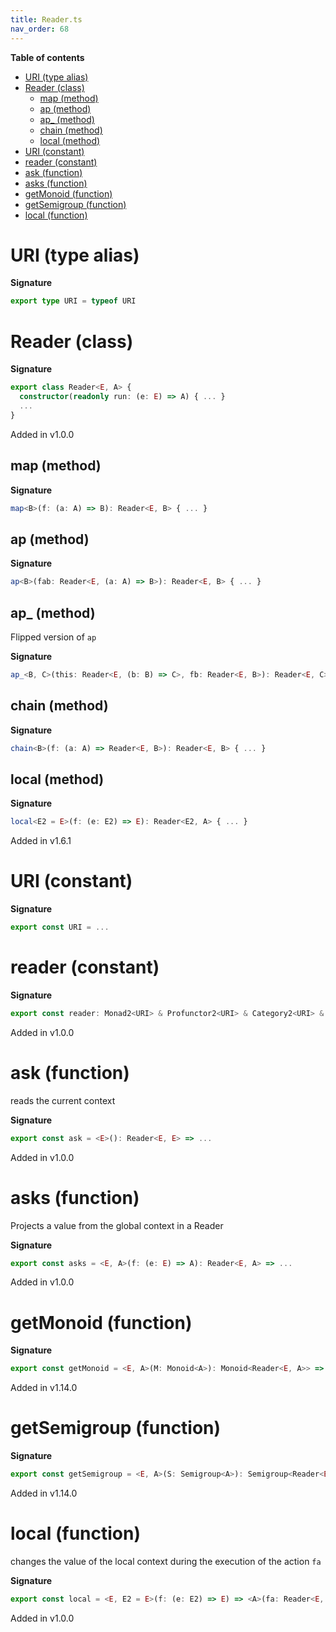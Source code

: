 ```yaml
---
title: Reader.ts
nav_order: 68
---
```


**Table of contents**

- [URI (type alias)](#uri-type-alias)
- [Reader (class)](#reader-class)
  - [map (method)](#map-method)
  - [ap (method)](#ap-method)
  - [ap\_ (method)](#ap_-method)
  - [chain (method)](#chain-method)
  - [local (method)](#local-method)
- [URI (constant)](#uri-constant)
- [reader (constant)](#reader-constant)
- [ask (function)](#ask-function)
- [asks (function)](#asks-function)
- [getMonoid (function)](#getmonoid-function)
- [getSemigroup (function)](#getsemigroup-function)
- [local (function)](#local-function)

# URI (type alias)

**Signature**

```ts
export type URI = typeof URI
```

# Reader (class)

**Signature**

```ts
export class Reader<E, A> {
  constructor(readonly run: (e: E) => A) { ... }
  ...
}
```

Added in v1.0.0

## map (method)

**Signature**

```ts
map<B>(f: (a: A) => B): Reader<E, B> { ... }
```

## ap (method)

**Signature**

```ts
ap<B>(fab: Reader<E, (a: A) => B>): Reader<E, B> { ... }
```

## ap\_ (method)

Flipped version of `ap`

**Signature**

```ts
ap_<B, C>(this: Reader<E, (b: B) => C>, fb: Reader<E, B>): Reader<E, C> { ... }
```

## chain (method)

**Signature**

```ts
chain<B>(f: (a: A) => Reader<E, B>): Reader<E, B> { ... }
```

## local (method)

**Signature**

```ts
local<E2 = E>(f: (e: E2) => E): Reader<E2, A> { ... }
```

Added in v1.6.1

# URI (constant)

**Signature**

```ts
export const URI = ...
```

# reader (constant)

**Signature**

```ts
export const reader: Monad2<URI> & Profunctor2<URI> & Category2<URI> & Strong2<URI> & Choice2<URI> = ...
```

Added in v1.0.0

# ask (function)

reads the current context

**Signature**

```ts
export const ask = <E>(): Reader<E, E> => ...
```

Added in v1.0.0

# asks (function)

Projects a value from the global context in a Reader

**Signature**

```ts
export const asks = <E, A>(f: (e: E) => A): Reader<E, A> => ...
```

Added in v1.0.0

# getMonoid (function)

**Signature**

```ts
export const getMonoid = <E, A>(M: Monoid<A>): Monoid<Reader<E, A>> => ...
```

Added in v1.14.0

# getSemigroup (function)

**Signature**

```ts
export const getSemigroup = <E, A>(S: Semigroup<A>): Semigroup<Reader<E, A>> => ...
```

Added in v1.14.0

# local (function)

changes the value of the local context during the execution of the action `fa`

**Signature**

```ts
export const local = <E, E2 = E>(f: (e: E2) => E) => <A>(fa: Reader<E, A>): Reader<E2, A> => ...
```

Added in v1.0.0
